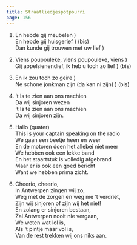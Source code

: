```yaml
---
title: Straatliedjespotpourri
page: 156
---  
```


1.  En hebde gij meubelen )  
En hebde gij huisgerief ) (bis)  
Dan kunde gij trouwen met uw lief )  


2. Viens poupouleke, viens poupouleke, viens )  
Gij appelsienendief, ik heb u toch zo lief ) (bis)  


3. En ik zou toch zo geire )  
Ne schone jonkman zijn (da kan ni zijn) ) (bis)  


4. ‘t Is te zien aan ons machien  
Da wij sinjoren wezen  
‘t Is te zien aan ons machien  
Da wij sinjoren zijn.  


5. Hallo (quater)  
This is your captain speaking on the radio  
We gaan een beetje heen en weer  
En de motoren doen het allebei niet meer  
We hebben ook een lekke band  
En het staartstuk is volledig afgebrand  
Maar er is ook een goed bericht  
Want we hebben prima zicht.  


6. Cheerio, cheerio,  
In Antwerpen zingen wij zo,  
Weg met de zorgen en weg me ‘t verdriet,  
Zijn wij sinjoren of zijn wij het niet!  
En zolang er sinjoren bestaan,  
Zal Antwerpen nooit nie vergaan,  
We weten wat lol is,  
Als ‘t pintje maar vol is,  
Van de rest trekken wij ons niks aan.  